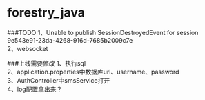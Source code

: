 # forestry_java

###TODO 
1、Unable to publish SessionDestroyedEvent for session 9e543e91-23da-4268-916d-7685b2009c7e  
2、websocket

###上线需要修改
1、执行sql  
2、application.properties中数据库url、username、password  
3、AuthController中smsService打开  
4、log配置拿出来？ 